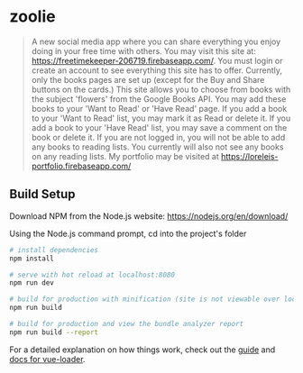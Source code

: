 # zoolie

> A new social media app where you can share everything you enjoy doing in your free time with others.
You may visit this site at: https://freetimekeeper-206719.firebaseapp.com/. You must login or create an account to see everything this site has to offer. Currently, only the books pages are set up (except for the Buy and Share buttons on the cards.)
This site allows you to choose from books with the subject 'flowers' from the Google Books API. You may add these books to your 'Want to Read' or 'Have Read' page. If you add a book to your 'Want to Read' list, you may mark it as Read or delete it. If you add a book to your 'Have Read' list, you may save a comment on the book or delete it.
If you are not logged in, you will not be able to add any books to reading lists. You currently will also not see any books on any reading lists.
My portfolio may be visited at https://loreleis-portfolio.firebaseapp.com/

## Build Setup

Download NPM from the Node.js website: https://nodejs.org/en/download/

Using the Node.js command prompt, cd into the project's folder

``` bash
# install dependencies
npm install

# serve with hot reload at localhost:8080
npm run dev

# build for production with minification (site is not viewable over localhost in build mode)
npm run build

# build for production and view the bundle analyzer report
npm run build --report
```

For a detailed explanation on how things work, check out the [guide](http://vuejs-templates.github.io/webpack/) and [docs for vue-loader](http://vuejs.github.io/vue-loader).
